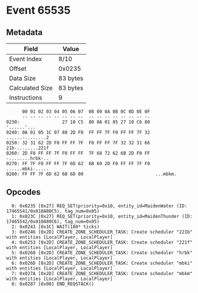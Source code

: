 # Event 65535

## Metadata

| Field           | Value    |
|-----------------|----------|
| Event Index     | 8/10     |
| Offset          | 0x0235   |
| Data Size       | 83 bytes |
| Calculated Size | 83 bytes |
| Instructions    | 9        |

```
      00 01 02 03 04 05 06 07  08 09 0A 0B 0C 0D 0E 0F
      -- -- -- -- -- -- -- --  -- -- -- -- -- -- -- --
0230:                27 10 C5  80 0A 01 05 27 10 C6 80       '......'...
0240: 0A 01 05 1C 07 80 2D F0  FF FF 7F F0 FF FF 7F 32  ......-........2
0250: 32 31 62 2D F0 FF FF 7F  F0 FF FF 7F 32 32 31 66  21b-........221f
0260: 2D F0 FF FF 7F F0 FF FF  7F 68 72 62 6B 2D F0 FF  -........hrbk-..
0270: FF 7F F0 FF FF 7F 6D 62  6B 69 2D F0 FF FF 7F F0  ......mbki-.....
0280: FF FF 7F 6D 62 6B 6D 00                           ...mbkm.        
```

## Opcodes

```
  0: 0x0235 [0x27] REQ_SET(priority=0x10, entity_id=MaidenWater (ID: 17465541/0x010A80C5), tag_num=0x05)
  1: 0x023C [0x27] REQ_SET(priority=0x10, entity_id=MaidenThunder (ID: 17465542/0x010A80C6), tag_num=0x05)
  2: 0x0243 [0x1C] WAIT(180* ticks)
  3: 0x0246 [0x2D] CREATE_ZONE_SCHEDULER_TASK: Create scheduler "221b" with entities [LocalPlayer, LocalPlayer]
  4: 0x0253 [0x2D] CREATE_ZONE_SCHEDULER_TASK: Create scheduler "221f" with entities [LocalPlayer, LocalPlayer]
  5: 0x0260 [0x2D] CREATE_ZONE_SCHEDULER_TASK: Create scheduler "hrbk" with entities [LocalPlayer, LocalPlayer]
  6: 0x026D [0x2D] CREATE_ZONE_SCHEDULER_TASK: Create scheduler "mbki" with entities [LocalPlayer, LocalPlayer]
  7: 0x027A [0x2D] CREATE_ZONE_SCHEDULER_TASK: Create scheduler "mbkm" with entities [LocalPlayer, LocalPlayer]
  8: 0x0287 [0x00] END_REQSTACK()
```
